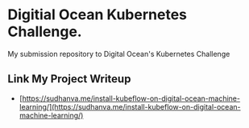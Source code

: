 # Digitial Ocean Kubernetes Challenge.

My submission repository to Digital Ocean's Kubernetes Challenge 

## Link My Project Writeup
* [https://sudhanva.me/install-kubeflow-on-digital-ocean-machine-learning/](https://sudhanva.me/install-kubeflow-on-digital-ocean-machine-learning/)
